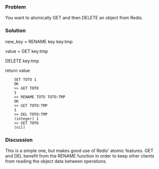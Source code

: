 ### Problem

You want to atomically GET and then DELETE an object from Redis.

### Solution

new_key = RENAME key key:tmp

value = GET key:tmp

DELETE key:tmp

return value


        SET TOTO 1
        OK
        >> GET TOTO
        1
        >> RENAME TOTO TOTO:TMP
        OK
        >> GET TOTO:TMP
        1
        >> DEL TOTO:TMP
        (integer) 1
        >> GET TOTO
        (nil)


	
### Discussion

This is a simple one, but makes good use of Redis' atomic features. GET and DEL benefit from the RENAME function in order to keep other clients from reading the object data between operations.

